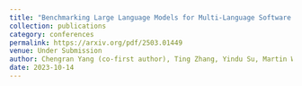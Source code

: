 ```yaml
---
title: "Benchmarking Large Language Models for Multi-Language Software Vulnerability Detection"
collection: publications
category: conferences
permalink: https://arxiv.org/pdf/2503.01449
venue: Under Submission
author: Chengran Yang (co-first author), Ting Zhang, Yindu Su, Martin Weyssow, Hung Nguyen, Tan Bui, Hong Jin Kang, Yikun Li, Eng Lieh Ouh, Lwin Khin Shar, David Lo
date: 2023-10-14
---
```

